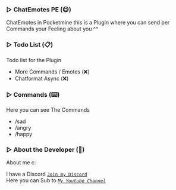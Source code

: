### ▷ ChatEmotes PE (😋)

ChatEmotes in Pocketmine
this is a Plugin where you can send per Commands your Feeling about you ^^


### ▷ Todo List (📋)
Todo list for the Plugin 

- More Commands / Emotes (❌)
- Chatformat Async (❌)


### ▷ Commands (⌨️)
 Here you can see The Commands
- /sad
- /angry
- /happy

### ▷ About the Developer (🤖)
About me c:

I have a Discord [``Join my Discord``](https://red.serverfarmer.at/discord "Join overhere ^^")<br>
Here you can Sub to [*``My Youtube Channel``*](https://red.serverfarmer.at/youtube "Sub to Me ^^")
